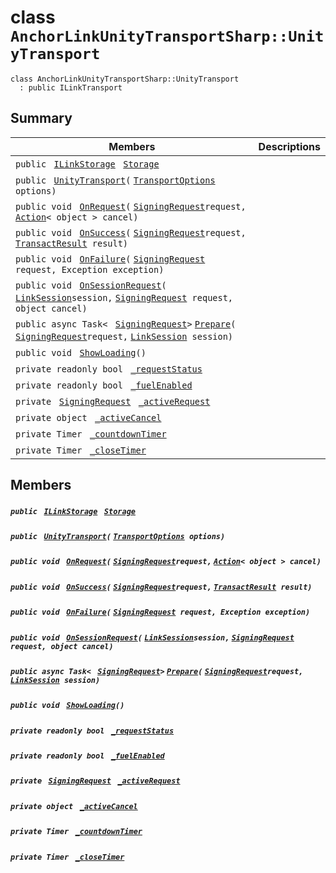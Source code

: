 # class `AnchorLinkUnityTransportSharp::UnityTransport` 

```
class AnchorLinkUnityTransportSharp::UnityTransport
  : public ILinkTransport
```

## Summary

 Members                                | Descriptions                                
----------------------------------------|---------------------------------------------
`public ` [`ILinkStorage`](AnchorLinkSharp.md)` ` [`Storage`](#class_anchor_link_unity_transport_sharp_1_1_unity_transport_1a3198c2558a95eb66553955ab4b579438) | 
`public ` [`UnityTransport`](#class_anchor_link_unity_transport_sharp_1_1_unity_transport_1ac17cf84d27619a7170e46e363eee0412)`(` [`TransportOptions`](AnchorLinkUnityTransportSharp--TransportOptions.md)` options)` | 
`public void ` [`OnRequest`](#class_anchor_link_unity_transport_sharp_1_1_unity_transport_1af033a491264433deccf8f379377bf0de)`(` [`SigningRequest`](EosioSigningRequest--SigningRequest.md)` request, ` [`Action`](#_unit_test1_8cs_1a24e91c56095a0673d92c6eac6e069a3c)`< object > cancel)` | 
`public void ` [`OnSuccess`](#class_anchor_link_unity_transport_sharp_1_1_unity_transport_1ae42c87a32bf9bfaf937e577cecc1292a)`(` [`SigningRequest`](EosioSigningRequest--SigningRequest.md)` request, ` [`TransactResult`](AnchorLinkSharp--TransactResult.md)` result)` | 
`public void ` [`OnFailure`](#class_anchor_link_unity_transport_sharp_1_1_unity_transport_1a2881a07d943ba812c2ec609b33efd401)`(` [`SigningRequest`](EosioSigningRequest--SigningRequest.md)` request, Exception exception)` | 
`public void ` [`OnSessionRequest`](#class_anchor_link_unity_transport_sharp_1_1_unity_transport_1a29117d56b61602129466fa858b9810bd)`(` [`LinkSession`](AnchorLinkSharp--LinkSession.md)` session, ` [`SigningRequest`](EosioSigningRequest--SigningRequest.md)` request, object cancel)` | 
`public async Task< ` [`SigningRequest`](EosioSigningRequest--SigningRequest.md)` > ` [`Prepare`](#class_anchor_link_unity_transport_sharp_1_1_unity_transport_1a2ba24fa9a86412c68780ae3157322251)`(` [`SigningRequest`](EosioSigningRequest--SigningRequest.md)` request, ` [`LinkSession`](AnchorLinkSharp--LinkSession.md)` session)` | 
`public void ` [`ShowLoading`](#class_anchor_link_unity_transport_sharp_1_1_unity_transport_1a832760a5318046c0e28d3c99f9a71fa7)`()` | 
`private readonly bool ` [`_requestStatus`](#class_anchor_link_unity_transport_sharp_1_1_unity_transport_1aca210874d7d563cfc1475451b4e26ad1) | 
`private readonly bool ` [`_fuelEnabled`](#class_anchor_link_unity_transport_sharp_1_1_unity_transport_1a97134dea7e38960c1200ad5c5be50185) | 
`private ` [`SigningRequest`](EosioSigningRequest--SigningRequest.md)` ` [`_activeRequest`](#class_anchor_link_unity_transport_sharp_1_1_unity_transport_1a259fde2c0f9f930be8631c1d4427df9a) | 
`private object ` [`_activeCancel`](#class_anchor_link_unity_transport_sharp_1_1_unity_transport_1aa2a37657d0211f348462bcdc0f24fbe8) | 
`private Timer ` [`_countdownTimer`](#class_anchor_link_unity_transport_sharp_1_1_unity_transport_1aafa053c95a04c347610c7a13c85e7a8c) | 
`private Timer ` [`_closeTimer`](#class_anchor_link_unity_transport_sharp_1_1_unity_transport_1a390b89b7162c64f42454a99493adf94f) | 

## Members

##### `public ` [`ILinkStorage`](AnchorLinkSharp.md)` ` [`Storage`](#class_anchor_link_unity_transport_sharp_1_1_unity_transport_1a3198c2558a95eb66553955ab4b579438) 

##### `public ` [`UnityTransport`](#class_anchor_link_unity_transport_sharp_1_1_unity_transport_1ac17cf84d27619a7170e46e363eee0412)`(` [`TransportOptions`](AnchorLinkUnityTransportSharp--TransportOptions.md)` options)` 

##### `public void ` [`OnRequest`](#class_anchor_link_unity_transport_sharp_1_1_unity_transport_1af033a491264433deccf8f379377bf0de)`(` [`SigningRequest`](EosioSigningRequest--SigningRequest.md)` request, ` [`Action`](#_unit_test1_8cs_1a24e91c56095a0673d92c6eac6e069a3c)`< object > cancel)` 

##### `public void ` [`OnSuccess`](#class_anchor_link_unity_transport_sharp_1_1_unity_transport_1ae42c87a32bf9bfaf937e577cecc1292a)`(` [`SigningRequest`](EosioSigningRequest--SigningRequest.md)` request, ` [`TransactResult`](AnchorLinkSharp--TransactResult.md)` result)` 

##### `public void ` [`OnFailure`](#class_anchor_link_unity_transport_sharp_1_1_unity_transport_1a2881a07d943ba812c2ec609b33efd401)`(` [`SigningRequest`](EosioSigningRequest--SigningRequest.md)` request, Exception exception)` 

##### `public void ` [`OnSessionRequest`](#class_anchor_link_unity_transport_sharp_1_1_unity_transport_1a29117d56b61602129466fa858b9810bd)`(` [`LinkSession`](AnchorLinkSharp--LinkSession.md)` session, ` [`SigningRequest`](EosioSigningRequest--SigningRequest.md)` request, object cancel)` 

##### `public async Task< ` [`SigningRequest`](EosioSigningRequest--SigningRequest.md)` > ` [`Prepare`](#class_anchor_link_unity_transport_sharp_1_1_unity_transport_1a2ba24fa9a86412c68780ae3157322251)`(` [`SigningRequest`](EosioSigningRequest--SigningRequest.md)` request, ` [`LinkSession`](AnchorLinkSharp--LinkSession.md)` session)` 

##### `public void ` [`ShowLoading`](#class_anchor_link_unity_transport_sharp_1_1_unity_transport_1a832760a5318046c0e28d3c99f9a71fa7)`()` 

##### `private readonly bool ` [`_requestStatus`](#class_anchor_link_unity_transport_sharp_1_1_unity_transport_1aca210874d7d563cfc1475451b4e26ad1) 

##### `private readonly bool ` [`_fuelEnabled`](#class_anchor_link_unity_transport_sharp_1_1_unity_transport_1a97134dea7e38960c1200ad5c5be50185) 

##### `private ` [`SigningRequest`](EosioSigningRequest--SigningRequest.md)` ` [`_activeRequest`](#class_anchor_link_unity_transport_sharp_1_1_unity_transport_1a259fde2c0f9f930be8631c1d4427df9a) 

##### `private object ` [`_activeCancel`](#class_anchor_link_unity_transport_sharp_1_1_unity_transport_1aa2a37657d0211f348462bcdc0f24fbe8) 

##### `private Timer ` [`_countdownTimer`](#class_anchor_link_unity_transport_sharp_1_1_unity_transport_1aafa053c95a04c347610c7a13c85e7a8c) 

##### `private Timer ` [`_closeTimer`](#class_anchor_link_unity_transport_sharp_1_1_unity_transport_1a390b89b7162c64f42454a99493adf94f) 

